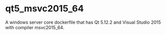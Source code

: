 # qt5_msvc2015_64
A windows server core dockerfile that has Qt 5.12.2 and Visual Studio 2015 with compiler msvc2015_64.
